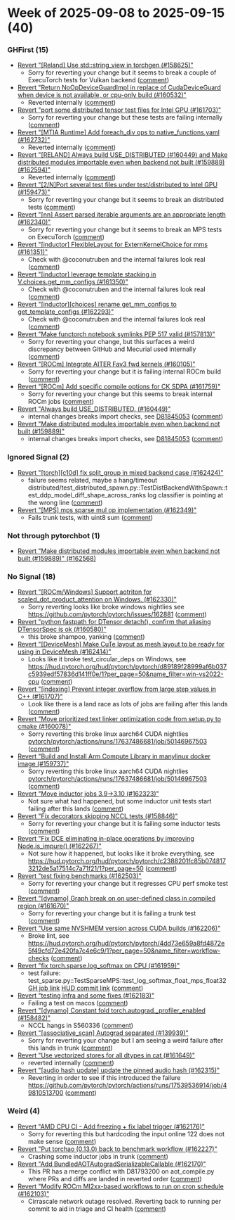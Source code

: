 # Week of 2025-09-08 to 2025-09-15 (40)

### GHFirst (15)

- [Revert "[Reland] Use std::string_view in torchgen (#158625)"](https://github.com/pytorch/pytorch/commit/deb7ebe0a399b982ee48001713320a0bac792261)
  - Sorry for reverting your change but it seems to break a couple of ExecuTorch tests for Vulkan backend ([comment](https://github.com/pytorch/pytorch/pull/158625#issuecomment-3287754275))
- [Revert "Return NoOpDeviceGuardImpl in replace of CudaDeviceGuard when device is not available, or cpu-only build (#160532)"](https://github.com/pytorch/pytorch/commit/9c93dc8123005c75494a4c3cd46532a75820da70)
  - Reverted internally ([comment](https://github.com/pytorch/pytorch/pull/160532#issuecomment-3287745165))
- [Revert "port some distributed tensor test files for Intel GPU (#161703)"](https://github.com/pytorch/pytorch/commit/31040b6357e2e6d3d3ff5de08ddd7cecf28766cc)
  - Sorry for reverting your change but these tests are failing internally ([comment](https://github.com/pytorch/pytorch/pull/161703#issuecomment-3287720713))
- [Revert "[MTIA Runtime] Add foreach_div ops to native_functions.yaml (#162732)"](https://github.com/pytorch/pytorch/commit/cdfa298a3b32df6cfd09348755f4202148830b78)
  - Reverted internally ([comment](https://github.com/pytorch/pytorch/pull/162732#issuecomment-3287163750))
- [Revert "[RELAND] Always build USE_DISTRIBUTED (#160449) and Make distributed modules importable even when backend not built (#159889) (#162594)"](https://github.com/pytorch/pytorch/commit/6b59a19242e0862563bfe6b595f7db3ef44ade7f)
  - Reverted internally ([comment](https://github.com/pytorch/pytorch/pull/162594#issuecomment-3283985880))
- [Revert "[2/N]Port several test files under test/distributed to Intel GPU (#159473)"](https://github.com/pytorch/pytorch/commit/92f9ed7ac37be57ec883e1cca798654b5b581607)
  - Sorry for reverting your change but it seems to break an distributed tests ([comment](https://github.com/pytorch/pytorch/pull/159473#issuecomment-3282999084))
- [Revert "[nn] Assert parsed iterable arguments are an appropriate length (#162340)"](https://github.com/pytorch/pytorch/commit/468c1f9e9d9259afeca0248c5e8f4b0e7fb113bf)
  - Sorry for reverting your change but it seems to break an MPS tests on ExecuTorch ([comment](https://github.com/pytorch/pytorch/pull/162340#issuecomment-3282676242))
- [Revert "[inductor] FlexibleLayout for ExternKernelChoice for mms (#161351)"](https://github.com/pytorch/pytorch/commit/1c6dfbe5578cdd4e49c67e0c777c36aa9295d7b1)
  - Check with @coconutruben and the internal failures look real ([comment](https://github.com/pytorch/pytorch/pull/161351#issuecomment-3282511692))
- [Revert "[inductor] leverage template stacking in V.choices.get_mm_configs (#161350)"](https://github.com/pytorch/pytorch/commit/934f87888380ff828c03139c0435ebe27a18d76d)
  - Check with @coconutruben and the internal failures look real ([comment](https://github.com/pytorch/pytorch/pull/161351#issuecomment-3282511692))
- [Revert "[inductor][choices] rename get_mm_configs to get_template_configs (#162293)"](https://github.com/pytorch/pytorch/commit/cef05b1202bb26929917aeaabae94de430fdb8fe)
  - Check with @coconutruben and the internal failures look real ([comment](https://github.com/pytorch/pytorch/pull/161351#issuecomment-3282511692))
- [Revert "Make functorch notebook symlinks PEP 517 valid (#157813)"](https://github.com/pytorch/pytorch/commit/053251b98da69bacb916c9910c0c77f09ed3fe07)
  - Sorry for reverting your change, but this surfaces a weird discrepancy between GitHub and Mecurial used internally ([comment](https://github.com/pytorch/pytorch/pull/157813#issuecomment-3276442242))
- [Revert "[ROCm] Integrate AITER Fav3 fwd kernels (#160105)"](https://github.com/pytorch/pytorch/commit/96ef26f71aeb386cd1ac591cb50ba98a9c417f18)
  - Sorry for reverting your change but it is failing internal ROCm build ([comment](https://github.com/pytorch/pytorch/pull/160105#issuecomment-3273297183))
- [Revert "[ROCm] Add specific compile options for CK SDPA (#161759)"](https://github.com/pytorch/pytorch/commit/2281d009e5efd7650481243faab116cd78281da3)
  - Sorry for reverting your change but this seems to break internal ROCm jobs ([comment](https://github.com/pytorch/pytorch/pull/161759#issuecomment-3272807726))
- [Revert "Always build USE_DISTRIBUTED. (#160449)"](https://github.com/pytorch/pytorch/commit/1e0656f063ce100c2a934bd9a31b99d45b68353a)
  - internal changes breaks import checks, see [D81845053](https://www.internalfb.com/diff/D81845053) ([comment](https://github.com/pytorch/pytorch/pull/160449#issuecomment-3264887002))
- [Revert "Make distributed modules importable even when backend not built (#159889)"](https://github.com/pytorch/pytorch/commit/29e09a65450626e35b90b40d05e2b65aa0757006)
  - internal changes breaks import checks, see [D81845053](https://www.internalfb.com/diff/D81845053) ([comment](https://github.com/pytorch/pytorch/pull/160449#issuecomment-3264887002))

### Ignored Signal (2)

- [Revert "[torch][c10d] fix split_group in mixed backend case (#162424)"](https://github.com/pytorch/pytorch/commit/d033d11d26b321471bc7b5186d1e21a3084a0963)
  - failure seems related, maybe a hang/timeout distributed/test_distributed_spawn.py::TestDistBackendWithSpawn::test_ddp_model_diff_shape_across_ranks log classifier is pointing at the wrong line ([comment](https://github.com/pytorch/pytorch/pull/162424#issuecomment-3276360494))
- [Revert "[MPS] mps sparse mul op implementation (#162349)"](https://github.com/pytorch/pytorch/commit/82f1eb9b031374b6d523a47f94cc9b35cff76f20)
  - Fails trunk tests, with uint8 sum ([comment](https://github.com/pytorch/pytorch/pull/162349#issuecomment-3271783442))

### Not through pytorchbot (1)

- [Revert "Make distributed modules importable even when backend not built (#159889)" (#162568)](https://github.com/pytorch/pytorch/commit/dda071587f0522a16b237f92cbe27fd13a1a1c11)

### No Signal (18)

- [Revert "[ROCm/Windows] Support aotriton for scaled_dot_product_attention on Windows. (#162330)"](https://github.com/pytorch/pytorch/commit/5b9114bf197d1db32cc1cfe06f66e2b4a02f55b1)
  - Sorry reverting looks like broke windows nightlies see https://github.com/pytorch/pytorch/issues/162881 ([comment](https://github.com/pytorch/pytorch/pull/162330#issuecomment-3288544921))
- [Revert "python fastpath for DTensor detach(), confirm that aliasing DTensorSpec is ok (#160580)"](https://github.com/pytorch/pytorch/commit/7dd5f7b1256169595c3fc7afc2598437189a7507)
  - this broke shampoo, yanking ([comment](https://github.com/pytorch/pytorch/pull/160580#issuecomment-3287372891))
- [Revert "[DeviceMesh] Make CuTe layout as mesh layout to be ready for using in DeviceMesh (#162414)"](https://github.com/pytorch/pytorch/commit/b5f4a7dc141471f6b6c3c012b4a6f468f91834f4)
  - Looks like it broke test_circular_deps on Windows, see https://hud.pytorch.org/hud/pytorch/pytorch/d89189f28999af6b037c5939edf57836d141ff0e/1?per_page=50&name_filter=win-vs2022-cpu ([comment](https://github.com/pytorch/pytorch/pull/162414#issuecomment-3286070938))
- [Revert "[indexing] Prevent integer overflow from large step values in C++ (#161707)"](https://github.com/pytorch/pytorch/commit/00e9ba75cde155b049e740012b86b02bdfca9aa4)
  - Look like there is a land race as lots of jobs are failing after this lands ([comment](https://github.com/pytorch/pytorch/pull/161707#issuecomment-3283980465))
- [Revert "Move prioritized text linker optimization code from setup.py to cmake (#160078)"](https://github.com/pytorch/pytorch/commit/94db2ad51d44f203cdb9df124712b3f0a2837f43)
  - Sorry reverting this broke linux aarch64 CUDA nightlies [pytorch/pytorch/actions/runs/17637486681/job/50146967503](https://github.com/pytorch/pytorch/actions/runs/17637486681/job/50146967503) ([comment](https://github.com/pytorch/pytorch/pull/160078#issuecomment-3281426631))
- [Revert "Build and Install Arm Compute Library in manylinux docker image (#159737)"](https://github.com/pytorch/pytorch/commit/9f783e172d7fadc8ddfbcc6fd4b1adabb74934e0)
  - Sorry reverting this broke linux aarch64 CUDA nightlies [pytorch/pytorch/actions/runs/17637486681/job/50146967503](https://github.com/pytorch/pytorch/actions/runs/17637486681/job/50146967503) ([comment](https://github.com/pytorch/pytorch/pull/159737#issuecomment-3281398272))
- [Revert "Move inductor jobs 3.9->3.10 (#162323)"](https://github.com/pytorch/pytorch/commit/23170dfebcd79751531e4202b472f3ae98bad388)
  - Not sure what had happened, but some inductor unit tests start failing after this lands ([comment](https://github.com/pytorch/pytorch/pull/162323#issuecomment-3278125192))
- [Revert "Fix decorators skipping NCCL tests  (#158846)"](https://github.com/pytorch/pytorch/commit/40ea6e418a324ef8ca34e85176dec1a496621f11)
  - Sorry for reverting your change but it is failing some inductor tests ([comment](https://github.com/pytorch/pytorch/pull/158846#issuecomment-3276471387))
- [Revert "Fix DCE eliminating in-place operations by improving Node.is_impure() (#162267)"](https://github.com/pytorch/pytorch/commit/fc1b09a52ab995559b7825240031ad66c1ba0166)
  - Not sure how it happened, but looks like it broke everything, see https://hud.pytorch.org/hud/pytorch/pytorch/c2388201fc85b0748173212de5a17514c7a71f21/1?per_page=50 ([comment](https://github.com/pytorch/pytorch/pull/162267#issuecomment-3275164109))
- [Revert "test fixing benchmarks (#162503)"](https://github.com/pytorch/pytorch/commit/e1f0a6994391d4be7ebb60b3b46b9bdcfc0aa906)
  - Sorry for reverting your change but it regresses CPU perf smoke test ([comment](https://github.com/pytorch/pytorch/pull/162503#issuecomment-3273554680))
- [Revert "[dynamo] Graph break on on user-defined class in compiled region (#161670)"](https://github.com/pytorch/pytorch/commit/a3e26d1727461a5b8f44065ce5b0dbdfd5541e64)
  - Sorry for reverting your change but it is failing a trunk test ([comment](https://github.com/pytorch/pytorch/pull/161670#issuecomment-3272626391))
- [Revert "Use same NVSHMEM version across CUDA builds (#162206)"](https://github.com/pytorch/pytorch/commit/5ccf3ca3ec8d2fd5e4816129a51825ef9a154a44)
  - Broke lint, see https://hud.pytorch.org/hud/pytorch/pytorch/4dd73e659a8fd4872e5f49cfd72e420fa7c4e6c9/1?per_page=50&name_filter=workflow-checks ([comment](https://github.com/pytorch/pytorch/pull/162206#issuecomment-3271040521))
- [Revert "fix torch.sparse.log_softmax on CPU (#161959)"](https://github.com/pytorch/pytorch/commit/4dd73e659a8fd4872e5f49cfd72e420fa7c4e6c9)
  - test failure: test_sparse.py::TestSparseMPS::test_log_softmax_float_mps_float32 [GH job link](https://github.com/pytorch/pytorch/actions/runs/17573794461/job/49915138287) [HUD commit link](https://hud.pytorch.org/pytorch/pytorch/commit/002e59440afe8711019e68df500f5e18b9a43f3c) ([comment](https://github.com/pytorch/pytorch/pull/161959#issuecomment-3270509418))
- [Revert "testing infra and some fixes (#162183)"](https://github.com/pytorch/pytorch/commit/60d009267e5e24d9210d3015810ef008c0234310)
  - Failing a test on macos ([comment](https://github.com/pytorch/pytorch/pull/162183#issuecomment-3268922096))
- [Revert "[dynamo] Constant fold torch.autograd._profiler_enabled (#158482)"](https://github.com/pytorch/pytorch/commit/ed77e23b6808065c927e626f471d5bf588dd2cc2)
  - NCCL hangs in S560336 ([comment](https://github.com/pytorch/pytorch/pull/158482#issuecomment-3268426781))
- [Revert "[associative_scan] Autograd separated (#139939)"](https://github.com/pytorch/pytorch/commit/5d819f3fafe68ad6fdc133c58b5f5591a34c2d9f)
  - Sorry for reverting your change but I am seeing a weird failure after this lands in trunk ([comment](https://github.com/pytorch/pytorch/pull/139939#issuecomment-3267945657))
- [Revert "Use vectorized stores for all dtypes in cat (#161649)"](https://github.com/pytorch/pytorch/commit/a92773eeb1f8e8274dd5ebc75b2b65912cc4b625)
  - reverted internally ([comment](https://github.com/pytorch/pytorch/pull/161649#issuecomment-3266963044))
- [Revert "[audio hash update] update the pinned audio hash (#162315)"](https://github.com/pytorch/pytorch/commit/53297f6ad08c79347cb4dfc14685c9e6de848900)
  - Reverting in order to see if this introduced the failure https://github.com/pytorch/pytorch/actions/runs/17539536914/job/49810513700 ([comment](https://github.com/pytorch/pytorch/pull/162315#issuecomment-3266932718))

### Weird (4)

- [Revert "AMD CPU CI - Add freezing + fix label trigger (#162176)"](https://github.com/pytorch/pytorch/commit/222ec8d28ecd46a2c3ecfc660937ec640275c167)
  - Sorry for reverting this but hardcoding the input online 122 does not make sense ([comment](https://github.com/pytorch/pytorch/pull/162176#issuecomment-3283532452))
- [Revert "Put torchao (0.13.0) back to benchmark workflow (#162227)"](https://github.com/pytorch/pytorch/commit/80d4da893cf08d7ee6e6cfe0024d1d5202a0c5a6)
  - Crashing some inductor jobs in trunk ([comment](https://github.com/pytorch/pytorch/pull/162227#issuecomment-3276355034))
- [Revert "Add BundledAOTAutogradSerializableCallable (#162170)"](https://github.com/pytorch/pytorch/commit/1641606aa4d0eac4ec5422903bb101d590a32abc)
  - This PR has a merge conflict with D81793200 on aot_compile.py where PRs and diffs are landed in reverted order ([comment](https://github.com/pytorch/pytorch/pull/162170#issuecomment-3268735428))
- [Revert "Modify ROCm MI2xx-based workflows to run on cron schedule (#162103)"](https://github.com/pytorch/pytorch/commit/dd44faa9d91e34fdf611a4b994da0aa73e4b1f9b)
  - Cirrascale network outage resolved. Reverting back to running per commit to aid in triage and CI health ([comment](https://github.com/pytorch/pytorch/pull/162103#issuecomment-3267977825))
